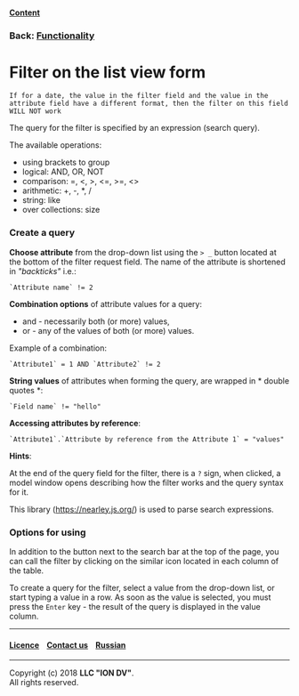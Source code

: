 #### [Content](/docs/en/index.md)

### Back: [Functionality](functionality.md)

# Filter on the list view form

```
If for a date, the value in the filter field and the value in the attribute field have a different format, then the filter on this field WILL NOT work
```
The query for the filter is specified by an expression (search query).

The available operations:

* using brackets to group
* logical: AND, OR, NOT
* comparison: =, <, >, <=, >=, <>
* arithmetic: +, -, *, /
* string: like
* over collections: size

### Create a query

**Choose attribute** from the drop-down list using the `> _` button located at the bottom of the filter request field. The name of the attribute is shortened in *"backticks"* i.e.:

```
`Attribute name` != 2
```

**Combination options** of attribute values for a query:

* and - necessarily both (or more) values,
* or - any of the values of both (or more) values.

Example of a combination:

```
`Attribute1` = 1 AND `Attribute2` != 2
```

**String values** of attributes when forming the query, are wrapped in * double quotes *:

```
`Field name` != "hello"
```

**Accessing attributes by reference**:

```
`Attribute1`.`Attribute by reference from the Attribute 1` = "values"
```

**Hints**:

At the end of the query field for the filter, there is a `?` sign, when clicked, a model window opens describing how the filter works and the query syntax for it.

This library (https://nearley.js.org/) is used to parse search expressions.

###  Options for using

In addition to the button next to the search bar at the top of the page, you can call the filter by clicking on the similar icon located in each column of the table.

To create a query for the filter, select a value from the drop-down list, or start typing a value in a row. As soon as the value is selected, you must press the `Enter` key - the result of the query is displayed in the value column.


--------------------------------------------------------------------------  


 #### [Licence](/LICENSE) &ensp;  [Contact us](https://iondv.com/portal/contacts) &ensp;  [Russian](/docs/ru/2_system_description/functionality/filter.md)   &ensp;
<div><img src="https://mc.iondv.com/watch/local/docs/framework" style="position:absolute; left:-9999px;" height=1 width=1 alt="iondv metrics"></div>       



--------------------------------------------------------------------------  

Copyright (c) 2018 **LLC "ION DV"**.  
All rights reserved. 